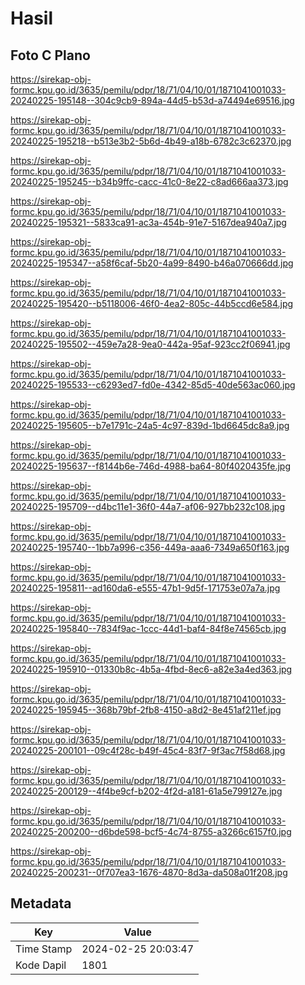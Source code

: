 # Hasil

## Foto C Plano

https://sirekap-obj-formc.kpu.go.id/3635/pemilu/pdpr/18/71/04/10/01/1871041001033-20240225-195148--304c9cb9-894a-44d5-b53d-a74494e69516.jpg

https://sirekap-obj-formc.kpu.go.id/3635/pemilu/pdpr/18/71/04/10/01/1871041001033-20240225-195218--b513e3b2-5b6d-4b49-a18b-6782c3c62370.jpg

https://sirekap-obj-formc.kpu.go.id/3635/pemilu/pdpr/18/71/04/10/01/1871041001033-20240225-195245--b34b9ffc-cacc-41c0-8e22-c8ad666aa373.jpg

https://sirekap-obj-formc.kpu.go.id/3635/pemilu/pdpr/18/71/04/10/01/1871041001033-20240225-195321--5833ca91-ac3a-454b-91e7-5167dea940a7.jpg

https://sirekap-obj-formc.kpu.go.id/3635/pemilu/pdpr/18/71/04/10/01/1871041001033-20240225-195347--a58f6caf-5b20-4a99-8490-b46a070666dd.jpg

https://sirekap-obj-formc.kpu.go.id/3635/pemilu/pdpr/18/71/04/10/01/1871041001033-20240225-195420--b5118006-46f0-4ea2-805c-44b5ccd6e584.jpg

https://sirekap-obj-formc.kpu.go.id/3635/pemilu/pdpr/18/71/04/10/01/1871041001033-20240225-195502--459e7a28-9ea0-442a-95af-923cc2f06941.jpg

https://sirekap-obj-formc.kpu.go.id/3635/pemilu/pdpr/18/71/04/10/01/1871041001033-20240225-195533--c6293ed7-fd0e-4342-85d5-40de563ac060.jpg

https://sirekap-obj-formc.kpu.go.id/3635/pemilu/pdpr/18/71/04/10/01/1871041001033-20240225-195605--b7e1791c-24a5-4c97-839d-1bd6645dc8a9.jpg

https://sirekap-obj-formc.kpu.go.id/3635/pemilu/pdpr/18/71/04/10/01/1871041001033-20240225-195637--f8144b6e-746d-4988-ba64-80f4020435fe.jpg

https://sirekap-obj-formc.kpu.go.id/3635/pemilu/pdpr/18/71/04/10/01/1871041001033-20240225-195709--d4bc11e1-36f0-44a7-af06-927bb232c108.jpg

https://sirekap-obj-formc.kpu.go.id/3635/pemilu/pdpr/18/71/04/10/01/1871041001033-20240225-195740--1bb7a996-c356-449a-aaa6-7349a650f163.jpg

https://sirekap-obj-formc.kpu.go.id/3635/pemilu/pdpr/18/71/04/10/01/1871041001033-20240225-195811--ad160da6-e555-47b1-9d5f-171753e07a7a.jpg

https://sirekap-obj-formc.kpu.go.id/3635/pemilu/pdpr/18/71/04/10/01/1871041001033-20240225-195840--7834f9ac-1ccc-44d1-baf4-84f8e74565cb.jpg

https://sirekap-obj-formc.kpu.go.id/3635/pemilu/pdpr/18/71/04/10/01/1871041001033-20240225-195910--01330b8c-4b5a-4fbd-8ec6-a82e3a4ed363.jpg

https://sirekap-obj-formc.kpu.go.id/3635/pemilu/pdpr/18/71/04/10/01/1871041001033-20240225-195945--368b79bf-2fb8-4150-a8d2-8e451af211ef.jpg

https://sirekap-obj-formc.kpu.go.id/3635/pemilu/pdpr/18/71/04/10/01/1871041001033-20240225-200101--09c4f28c-b49f-45c4-83f7-9f3ac7f58d68.jpg

https://sirekap-obj-formc.kpu.go.id/3635/pemilu/pdpr/18/71/04/10/01/1871041001033-20240225-200129--4f4be9cf-b202-4f2d-a181-61a5e799127e.jpg

https://sirekap-obj-formc.kpu.go.id/3635/pemilu/pdpr/18/71/04/10/01/1871041001033-20240225-200200--d6bde598-bcf5-4c74-8755-a3266c6157f0.jpg

https://sirekap-obj-formc.kpu.go.id/3635/pemilu/pdpr/18/71/04/10/01/1871041001033-20240225-200231--0f707ea3-1676-4870-8d3a-da508a01f208.jpg


## Metadata

| Key        | Value               |
| ---------- | ------------------- |
| Time Stamp | 2024-02-25 20:03:47 |
| Kode Dapil | 1801                |



